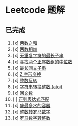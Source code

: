 # Leetcode 题解

## 已完成

1. [x] [两数之和](https://leetcode-cn.com/problems/two-sum/description/)
2. [x] [两数相加](https://leetcode-cn.com/problems/add-two-numbers/description/)
3. [x] [无重复字符的最长子串](https://leetcode-cn.com/problems/longest-substring-without-repeating-characters/description/)
4. [x] [寻找两个正序数组的中位数](https://leetcode-cn.com/problems/median-of-two-sorted-arrays/description/)
5. [x] [最长回文子串](https://leetcode-cn.com/problems/longest-palindromic-substring/description/)
6. [x] [Z 字形变换](https://leetcode-cn.com/problems/zigzag-conversion/description/)
7. [x] [整数反转](https://leetcode-cn.com/problems/reverse-integer/description/)
8. [x] [字符串转换整数 (atoi)](https://leetcode-cn.com/problems/string-to-integer-atoi/description/)
9. [x] [回文数](https://leetcode-cn.com/problems/palindrome-number/description/)
10. [ ] [正则表达式匹配](https://leetcode-cn.com/problems/regular-expression-matching/description/)
11. [x] [盛最多水的容器](https://leetcode-cn.com/problems/container-with-most-water/description/)
12. [x] [整数转罗马数字](https://leetcode-cn.com/problems/integer-to-roman/description/)
13. [x] [罗马数字转整数](https://leetcode-cn.com/problems/roman-to-integer/description/)

